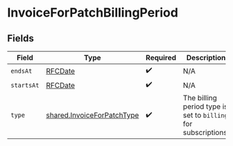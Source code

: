 # InvoiceForPatchBillingPeriod


## Fields

| Field                                                                    | Type                                                                     | Required                                                                 | Description                                                              |
| ------------------------------------------------------------------------ | ------------------------------------------------------------------------ | ------------------------------------------------------------------------ | ------------------------------------------------------------------------ |
| `endsAt`                                                                 | [RFCDate](../../types/rfcdate.md)                                        | :heavy_check_mark:                                                       | N/A                                                                      |
| `startsAt`                                                               | [RFCDate](../../types/rfcdate.md)                                        | :heavy_check_mark:                                                       | N/A                                                                      |
| `type`                                                                   | [shared.InvoiceForPatchType](../../models/shared/invoiceforpatchtype.md) | :heavy_check_mark:                                                       | The billing period type is set to `billing` for subscriptions.           |